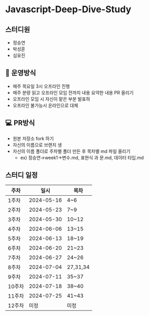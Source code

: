 # Javascript-Deep-Dive-Study

## 스터디원

- 정승연
- 박성훈
- 심유진

## **📝** 운영방식

- 매주 목요일 3시 오프라인 진행
- 매주 분량 읽고 오프라인 모임 전까지 내용 요약한 내용 PR 올리기
- 오프라인 모임 시 자신이 맡은 부분 발표하
- 오프라인 불가능시 온라인으로 대체

## **💻** PR방식

- 원본 저장소 fork 하기
- 자신의 이름으로 브랜치 생
- 자신의 이름 폴더로 주차별 폴더 만든 후 목차별 md 파일 올리기
    - ex) 정승연→week1→변수.md, 표현식 과 문.md, 데이터 타입.md

## 스터디 일정

| 주차 | 일시 | 목차 |
| --- | --- | --- |
| 1주차 | 2024-05-16 | 4~6 |
| 2주차 | 2024-05-23 | 7~9 |
| 3주차 | 2024-05-30 | 10~12 |
| 4주차 | 2024-06-06 | 13~15 |
| 5주차 | 2024-06-13 | 18~19 |
| 6주차 | 2024-06-20 | 21~23 |
| 7주차 | 2024-06-27 | 24~26 |
| 8주차 | 2024-07-04 | 27,31,34 |
| 9주차 | 2024-07-11 | 35~37 |
| 10주차 | 2024-07-18 | 38~40 |
| 11주차 | 2024-07-25 | 41~43 |
| 12주차 | 미정 | 미정 |
